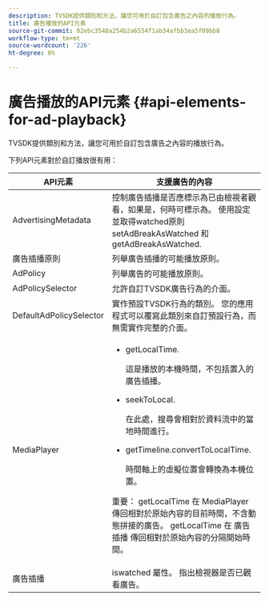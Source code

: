```yaml
---
description: TVSDK提供類別和方法，讓您可用於自訂包含廣告之內容的播放行為。
title: 廣告播放的API元素
source-git-commit: 02ebc3548a254b2a6554f1ab34afbb3ea5f09bb8
workflow-type: tm+mt
source-wordcount: '226'
ht-degree: 0%

---
```


# 廣告播放的API元素 {#api-elements-for-ad-playback}

TVSDK提供類別和方法，讓您可用於自訂包含廣告之內容的播放行為。

下列API元素對於自訂播放很有用：

<table id="table_B07E373B9D2B425AB36466B1D42411AD"> 
 <thead> 
  <tr> 
   <th colname="col1" class="entry"> API元素 </th> 
   <th colname="col2" class="entry"> 支援廣告的內容 </th> 
  </tr> 
 </thead>
 <tbody> 
  <tr> 
   <td colname="col1"><span class="codeph"> AdvertisingMetadata</span> </td> 
   <td colname="col2">控制廣告插播是否應標示為已由檢視者觀看，如果是，何時可標示為。 使用設定並取得watched原則 <span class="codeph"> setAdBreakAsWatched</span> 和 <span class="codeph"> getAdBreakAsWatched</span>. </td> 
  </tr> 
  <tr> 
   <td colname="col1"><span class="codeph"> 廣告插播原則</span> </td> 
   <td colname="col2"> 列舉廣告插播的可能播放原則。 </td> 
  </tr> 
  <tr> 
   <td colname="col1"><span class="codeph"> AdPolicy</span> </td> 
   <td colname="col2"> 列舉廣告的可能播放原則。 </td> 
  </tr> 
  <tr> 
   <td colname="col1"><span class="codeph"> AdPolicySelector</span> </td> 
   <td colname="col2"> 允許自訂TVSDK廣告行為的介面。 </td> 
  </tr> 
  <tr> 
   <td colname="col1"><span class="codeph"> DefaultAdPolicySelector</span> </td> 
   <td colname="col2"> 實作預設TVSDK行為的類別。 您的應用程式可以覆寫此類別來自訂預設行為，而無需實作完整的介面。 </td> 
  </tr> 
  <tr> 
   <td colname="col1"><span class="codeph"> MediaPlayer</span> </td> 
   <td colname="col2"> 
    <ul id="ul_37700A741403448A8760FDDA68B099AA"> 
     <li id="li_B465170D449E49489C5924572BEEB4A5"><span class="codeph"> getLocalTime</span>. <p>這是播放的本機時間，不包括置入的廣告插播。 </p> </li> 
     <li id="li_D9D68CF428904BB2B84E1BCE828A90DC"><span class="codeph"> seekToLocal</span>. <p>在此處，搜尋會相對於資料流中的當地時間進行。 </p> </li> 
     <li id="li_9DBCA75537DC4824AA66B53A3FA28812"><span class="codeph"> getTimeline.convertToLocalTime</span>. <p>時間軸上的虛擬位置會轉換為本機位置。 </p> </li> 
    </ul> <p>重要：  <span class="codeph"> getLocalTime</span> 在 <span class="codeph"> MediaPlayer</span> 傳回相對於原始內容的目前時間，不含動態拼接的廣告。 <span class="codeph"> getLocalTime</span> 在 <span class="codeph"> 廣告插播</span> 傳回相對於原始內容的分隔開始時間。 </p> </td> 
  </tr> 
  <tr> 
   <td colname="col1"><span class="codeph"> 廣告插播</span> </td> 
   <td colname="col2"><span class="codeph"> iswatched</span> 屬性。 指出檢視器是否已觀看廣告。 </td> 
  </tr> 
 </tbody> 
</table>
